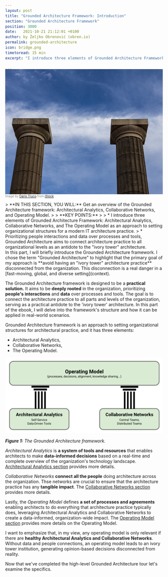 ```yaml
---
layout: post
title: "Grounded Architecture Framework: Introduction"
section: "Grounded Architecture Framework"
position: 3000
date:   2021-10-21 21:12:01 +0100
author: by Željko Obrenović (obren.io)
permalink: grounded-architecture
icon: bridge.png
timetoread: 15 min
excerpt: "I introduce three elements of Grounded Architecture Framework: Architectural Analytics, Collaborative Networks, and The Operating Model."

---
```

<img style="margin-top: -20px; width: 100%; height: 400px; object-fit: cover" 
     src="assets/images/iStock-1767471664.jpg">
<div style="font-size: 70%; margin-top: -16px; color: grey; margin-bottom: 12px">
Image by <a target="_blank" href="https://www.istockphoto.com/en/portfolio/DarioTruco">Dario Truco</a> from <a target="_blank" href="https://www.istockphoto.com/">iStock</a>
</div>
> **IN THIS SECTION, YOU WILL:** Get an overview of the Grounded Architecture framework: Architectural Analytics, Collaborative Networks, and Operating Model.
>
> **KEY POINTS:**
>
> * I introduce three elements of Grounded Architecture Framework: Architectural Analytics, Collaborative Networks, and The Operating Model as an approach to setting organizational structures for a modern IT architecture practice.
> * Prioritizing people interactions and data over processes and tools, Grounded Architecture aims to connect architecture practice to all organizational levels as an antidote to the "ivory tower" architecture.
<style>
 .quote {
     border-left: 8px solid #d9ead3;
     padding-left: 36px;
     margin-top: 30px;
     margin-bottom: 40px;
     font-size: 130%;
     font-style: normal;
     color:#888;
 }
    @media only screen and (max-width: 768px) {
        [class="quote"] {
            display: none;
        }
    }
</style>

<br>
In this part, I will briefly introduce the Grounded Architecture framework. I chose the term "Grounded Architecture" to highlight that the primary goal of my approach is **avoid having an "ivory tower" architecture practice** disconnected from the organization. This disconnection is a real danger in a [fast-moving, global, and diverse setting](context). 

The Grounded Architecture framework is designed to be a **practical solution.** It aims to be **deeply rooted** in the organization, prioritizing **people's interactions** and **data** over processes and tools. The goal is to connect the architecture practice to all parts and levels of the organization, serving as a practical antidote to the 'ivory tower' architecture. In this part of the ebook, I will delve into the framework's structure and how it can be applied in real-world scenarios.

Grounded Architecture framework is an approach to setting organizational structures for architectural practice, and it has three elements:

* Architectural Analytics,
* Collaborative Networks,
* The Operating Model.

![](assets/images/model-framework.png)

***Figure 1:** The Grounded Architecture framework.*

*Architectural Analytics* is **a system of tools and resources** that enables architects to make **data-informed decisions** based on a real-time and complete overview of the organization's technology landscape. [Architectural Analytics section](analytics) provides more details.

*Collaborative Networks* **connect all the people** doing architecture across the organization. Thse networks are crucial to ensure that the architecture practice has any **tangible impact**. The [Collaborative Networks section](people) provides more details.

Lastly, the *Operating Model* defines **a set of processes and agreements** enabling architects to do everything that architecture practice typically does, leveraging Architectural Analytics and Collaborative Networks to create a data-informed, organization-wide impact. The [Operating Model section](operating-model) provides more details on the Operating Model.

I want to emphasize that, in my view, any operating model is only relevant if there are **healthy Architectural Analytics and Collaborative Networks**. Without data and people connections, an operating model leads to an ivory tower institution, generating opinion-based decisions disconnected from reality.

Now that we've completed the high-level Grounded Architecture tour let's examine the specifics.

